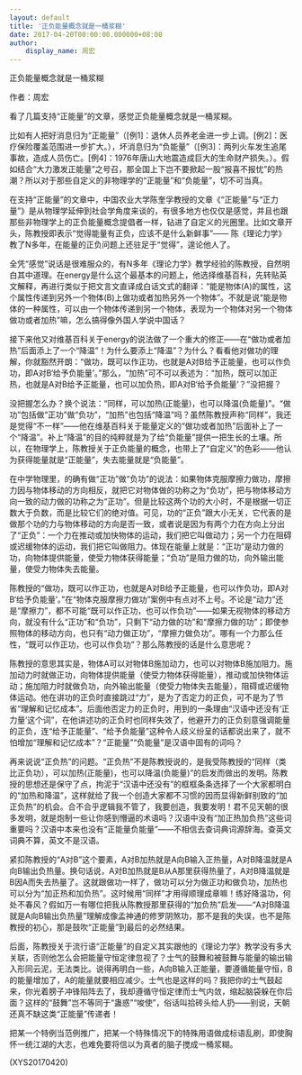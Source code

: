 ```yaml
---
layout: default
title: '正负能量概念就是一桶浆糊'
date: 2017-04-20T00:00:00.000000+08:00
author:
    display_name: 周宏
---
```


正负能量概念就是一桶浆糊

作者：周宏

看了几篇支持“正能量”的文章，感觉正负能量概念就是一桶浆糊。

比如有人把好消息归为“正能量”（[例1]：退休人员养老金进一步上调。[例2]：医疗保险覆盖范围进一步扩大。），坏消息归为“负能量”（[例3]：两列火车发生追尾事故，造成人员伤亡。[例4]：1976年唐山大地震造成巨大的生命财产损失。）。假如结合“大力激发正能量”之号召，那全国上下岂不要掀起一股“报喜不报忧”的热潮？所以对于那些自定义的非物理学的“正能量”和“负能量”，切不可当真。

在支持“正能量”的文章中，中国农业大学陈奎孚教授的文章《“正能量”与“正力量”》是从物理学延伸到社会学角度来谈的，有很多地方也仅仅是感觉，并且也跟那些非物理学上的正负能量概念提倡者一样，钻进了自定义的光圈里。比如文章开头，陈教授即表示“觉得能量有正负，应该不是什么新鲜事”—— 陈《理论力学》教了N多年，在能量的正负问题上还驻足于“觉得”，遑论他人了。

全凭“感觉”说话是很难服众的，有N多年《理论力学》教学经验的陈教授，自然明白其中道理。在energy是什么这个最基本的问题上，他选择维基百科，先转贴英文解释，再进行类似于把文言文直译成白话文式的翻译：“能是物体(A)的属性，这个属性传递到另外一个物体(B)上做功或者加热另外一个物体”。不就是说“能是物体的一种属性，可以由一个物体传递到另一个物体，表现为一个物体对另一个物体做功或者加热”嘛，怎么搞得像外国人学说中国话？

接下来他又对维基百科关于energy的说法做了一个重大的修正——在“做功或者加热”后面添上了一个“降温”！为什么要添上“降温”？为什么？看看他对做功的理解，你就豁然开朗：“做功，既可以作正功，也就是A对B给予正能量，也可以作负功，即A对B‘给予负能量’。”那么，“加热”可不可以表述为：“加热，既可以加正热，也就是A对B给予正能量，也可以加负热，即A对B‘给予负能量’？”没把握？

没把握怎么办？换个说法：“同样，可以加热(正能量)，也可以降温(负能量)”。“做功”包括做“正功”做“负功”，“加热”也包括“降温”吗？虽然陈教授声称“同样”，我还是觉得“不一样”——他在维基百科关于能量定义的“做功或者加热”后面补上了一个“降温”。补上“降温”的目的纯粹就是为了给“负能量”提供一把生长的土壤。所以，在物理学上，陈教授关于正负能量的概念，也带上了“自定义”的色彩——他认为获得能量就是“正能量”，失去能量就是“负能量”。

在中学物理里，的确有做“正功”做“负功”的说法：如果物体克服摩擦力做功，摩擦力因与物体移动的方向相反，就把它对物体做的功称之为“负功”，把与物体移动方向一致的动力做的功称之为“正功”。但是比较这两个功的大小时，不是根据一切正数大于负数，而是比较它们的绝对值。可见，功的“正负”跟大小无关，它代表的是做那个功的力与物体移动的方向是否一致，或者说是因为有两个力在方向上分出了“正负”：一个力在推动或加快物体的运动，我们把它叫做动力；另一个力在阻碍或迟缓物体的运动，我们把它叫做阻力。体现在能量上就是：“正功”是动力做的功，向物体提供能量，使受力物体获得能量；“负功”是阻力做的功，向外输出能量，使受力物体失去能量。

陈教授的“做功，既可以作正功，也就是A对B给予正能量，也可以作负功，即A对B‘给予负能量’。”在“物体克服摩擦力做功”案例中有点对不上号。不论是“动力”还是“摩擦力”，都不可能“既可以作正功，也可以作负功”——如果无视物体的移动方向，就没有什么“正功”和“负功”，只剩下“动力做的功”和“摩擦力做的功”；即使参照物体的移动方向，也只有“动力做正功”，“摩擦力做负功”。哪有一个力那么任性，“既可以作正功，也可以作负功”？那么陈教授的话是什么意思呢？

陈教授的意思其实是，物体A可以对物体B施加动力，也可以对物体B施加阻力。施加动力时就做正功，向物体提供能量（使受力物体获得能量），推动或加快物体运动；施加阻力时就做负功，向外输出能量（使受力物体失去能量），阻碍或迟缓物体运动。他在讲功的正负时直接跳过“力”，是为了否定力的正负，可不是为了节省“理解和记忆成本”。后面他否定力的正负时，用到的一条理由“汉语中还没有‘正力量’这个词”，在他讲述功的正负时也同样失效了，他避开力的正负刻意强调能量的正负，连“给予正能量”、“给予负能量”这种令人歧义纷呈的话都说出来了，就不怕增加“理解和记忆成本”？“正能量”“负能量”是汉语中固有的词吗？

再来说说“正负热”的问题。“正负热”不是陈教授说的，是我受陈教授的“同样（类比正负功），可以加热(正能量)，也可以降温(负能量)”的启发而做出的发明。陈教授的思想还是保守了点，拘泥于“汉语中还没有”的框框条条选择了一个大家都明白的“加热和降温”，这样就给了我一个创造大家都不习惯的因而显得新鲜别致的“加正负热”的机会。合不合乎逻辑我不管了，我要创造，我要发明！君不见天朝的很多发明，就是炮制一些让你感到懵逼的术语吗？汉语中没有“加正热加负热”这些词重要吗？汉语中本来也没有“正能量负能量”——不相信去查词典词源辞海。查英文词典不算，英文不是汉语。

紧扣陈教授的“A对B”这个要素，A对B加热就是A向B输入正热量，A对B降温就是A向B输出负热量。换句话说，A对B加热就是B从A那里获得热量了，A对B降温就是B因A而失去热量了。这就跟做功一样了，做功可以分为做正功和做负功，加热也可以分为“加正热和加负热”。这时候用“同样”才用得顺理成章嘛！练好降温功，何处不春风？假如万一有哪位把我从陈教授那里获得的“加负热”启发——“A对B降温就是A向B输出负热量”理解成像孟神通的修罗阴煞功，那不是我的失误，也不是陈教授的初心，那是鼓吹“正能量”到最后的必然结果。

后面，陈教授关于流行语“正能量”的自定义其实跟他的《理论力学》教学没有多大关联，否则他怎么会把能量守恒定律忽视了？士气的鼓舞和被鼓舞与能量的输出输入形同云泥，无法类比。说得再明白一些，A向B输入正能量，要遵循能量守恒，B的能量增加了，A的能量就要相应减少。士气也是这样的吗？我把你的士气鼓起来，你光着膀子冲锋陷阵去了，我却遵循守恒定律而士气内敛，缩起脑袋躲在你后面？这样的“鼓舞”岂不等同于“蛊惑”“唆使”，俗话叫拾砖头给人扔——别说，天朝还真不缺这类“正能量”传递者！

把某一个特例当范例推广，把某一个特殊情况下的特殊用语做成标语乱刷，即使胸怀一统江湖的大志，也难免要将信以为真者的脑子搅成一桶浆糊。

(XYS20170420)

